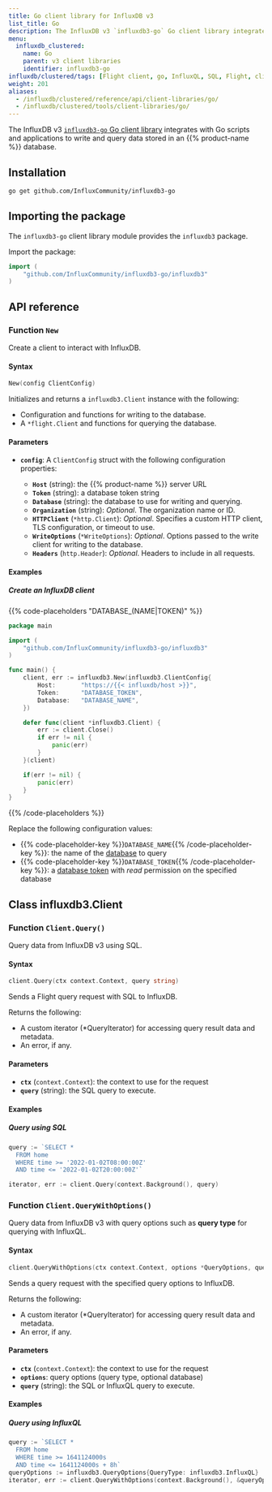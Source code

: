 ```yaml
---
title: Go client library for InfluxDB v3
list_title: Go
description: The InfluxDB v3 `influxdb3-go` Go client library integrates with Go scripts and applications to write and query data stored in an {{% product-name %}} database.
menu:
  influxdb_clustered:
    name: Go
    parent: v3 client libraries
    identifier: influxdb3-go
influxdb/clustered/tags: [Flight client, go, InfluxQL, SQL, Flight, client libraries]
weight: 201
aliases:
  - /influxdb/clustered/reference/api/client-libraries/go/
  - /influxdb/clustered/tools/client-libraries/go/
---
```


The InfluxDB v3 [`influxdb3-go` Go client library](https://github.com/InfluxCommunity/influxdb3-go) integrates with Go scripts and applications
to write and query data stored in an {{% product-name %}} database.

## Installation

```sh
go get github.com/InfluxCommunity/influxdb3-go
```

## Importing the package

The `influxdb3-go` client library module provides the `influxdb3` package.

Import the package:

```go
import (
    "github.com/InfluxCommunity/influxdb3-go/influxdb3"
)
```

## API reference

<!-- The `influxdb_client_3` module includes the following functions: -->

### Function `New`

Create a client to interact with InfluxDB.

#### Syntax

```go
New(config ClientConfig)
```

Initializes and returns a `influxdb3.Client` instance with the following:

- Configuration and functions for writing to the database.
- A `*flight.Client` and functions for querying the database.

#### Parameters

- **`config`**: A `ClientConfig` struct with the following configuration properties:

  - **`Host`** (string): the {{% product-name %}} server URL
  - **`Token`** (string): a database token string
  - **`Database`** (string): the database to use for writing and querying.
  - **`Organization`** (string): _Optional_. The organization name or ID.
  - **`HTTPClient`** (`*http.Client`): _Optional_. Specifies a custom HTTP client, TLS configuration, or timeout to use.
  - **`WriteOptions`** (`*WriteOptions`): _Optional_. Options passed to the write client for writing to the database.
  - **`Headers`** (`http.Header`): _Optional_. Headers to include in all requests.

#### Examples

##### Create an InfluxDB client

{{% code-placeholders "DATABASE_(NAME|TOKEN)" %}}
```go
package main

import (
    "github.com/InfluxCommunity/influxdb3-go/influxdb3"
)

func main() {
    client, err := influxdb3.New(influxdb3.ClientConfig{
        Host:       "https://{{< influxdb/host >}}",
        Token:      "DATABASE_TOKEN",
        Database:   "DATABASE_NAME",
    })

    defer func(client *influxdb3.Client) {
        err := client.Close()
        if err != nil {
            panic(err)
        }
    }(client)

    if(err != nil) {
        panic(err)
    }
}
```
{{% /code-placeholders %}}

Replace the following configuration values:

- {{% code-placeholder-key %}}`DATABASE_NAME`{{% /code-placeholder-key %}}: the name of the [database](/influxdb/clustered/admin/databases/) to query
- {{% code-placeholder-key %}}`DATABASE_TOKEN`{{% /code-placeholder-key %}}: a [database token](/influxdb/clustered/admin/tokens/#database-tokens) with _read_ permission on the specified database

## Class influxdb3.Client

### Function `Client.Query()`

Query data from InfluxDB v3 using SQL.

#### Syntax

```go
client.Query(ctx context.Context, query string)
```

Sends a Flight query request with SQL to InfluxDB.

Returns the following:

- A custom iterator (*QueryIterator) for accessing query result data and metadata.
- An error, if any.

#### Parameters

- **`ctx`** (`context.Context`): the context to use for the request
- **`query`** (string): the SQL query to execute.

#### Examples

##### Query using SQL

```go
query := `SELECT *
  FROM home
  WHERE time >= '2022-01-02T08:00:00Z'
  AND time <= '2022-01-02T20:00:00Z'`

iterator, err := client.Query(context.Background(), query)
```

### Function `Client.QueryWithOptions()`

Query data from InfluxDB v3 with query options such as **query type** for querying with InfluxQL.

#### Syntax

```go
client.QueryWithOptions(ctx context.Context, options *QueryOptions, query string)
```

Sends a query request with the specified query options to InfluxDB.

Returns the following:

- A custom iterator (*QueryIterator) for accessing query result data and metadata.
- An error, if any.

#### Parameters

- **`ctx`** (`context.Context`): the context to use for the request
- **`options`**: query options (query type, optional database)
- **`query`** (string): the SQL or InfluxQL query to execute.

#### Examples

##### Query using InfluxQL

```go
query := `SELECT *
  FROM home
  WHERE time >= 1641124000s
  AND time <= 1641124000s + 8h`
queryOptions := influxdb3.QueryOptions{QueryType: influxdb3.InfluxQL}
iterator, err := client.QueryWithOptions(context.Background(), &queryOptions, query)
```